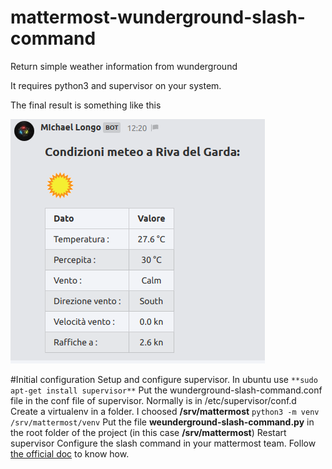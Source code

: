 # mattermost-wunderground-slash-command
Return simple weather information from wunderground

It requires python3 and supervisor on your system.

The final result is something like this

![final_result](https://github.com/mlongo4290/mattermost-wunderground-slash-command/blob/master/wunderground-weather.info.png?raw=true)

#Initial configuration
Setup and configure supervisor. In ubuntu use 
`**sudo apt-get install supervisor**`
Put the wunderground-slash-command.conf file in the conf file of supervisor. Normally is in /etc/supervisor/conf.d
Create a virtualenv in a folder. I choosed **/srv/mattermost**
`python3 -m venv /srv/mattermost/venv`
Put the file **weunderground-slash-command.py** in the root folder of the project (in this case **/srv/mattermost**)
Restart supervisor
Configure the slash command in your mattermost team. Follow [the official doc](https://docs.mattermost.com/developer/slash-commands.html) to know how.
